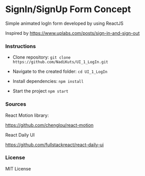 # SignIn/SignUp Form Concept
Simple animated logIn form developed by using ReactJS

Inspired by https://www.uplabs.com/posts/sign-in-and-sign-out

### Instructions
- Clone repository: `git clone https://github.com/NadiKuts/UI_1_LogIn.git`

- Navigate to the created folder: `cd UI_1_LogIn`

- Install dependencies: `npm install`

- Start the project `npm start`

### Sources
React Motion library:

https://github.com/chenglou/react-motion

React Daily UI

https://github.com/fullstackreact/react-daily-ui

### License
MIT License
